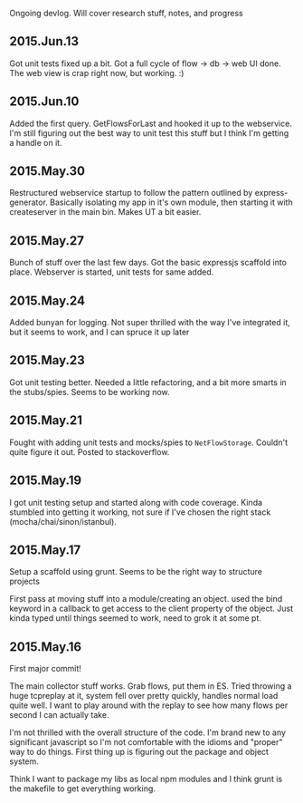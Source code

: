 Ongoing devlog. Will cover research stuff, notes, and progress

2015.Jun.13
-----------
Got unit tests fixed up a bit. Got a full cycle of flow -> db -> web UI done.
The web view is crap right now, but working.  :)

2015.Jun.10
-----------
Added the first query.  GetFlowsForLast and hooked it up to the webservice. I'm still figuring out the best way to unit test this stuff
but I think I'm getting a handle on it.

2015.May.30
-----------
Restructured webservice startup to follow the pattern outlined by express-generator.  Basically isolating my app in it's own module, then starting it with createserver in the main bin.  Makes UT a bit easier.

2015.May.27
-----------
Bunch of stuff over the last few days.  Got the basic expressjs scaffold into place.  Webserver is started, unit tests for same added.

2015.May.24
-----------
Added bunyan for logging.  Not super thrilled with the way I've integrated it, but it seems to work, and I can spruce it up later

2015.May.23
-----------
Got unit testing better.  Needed a little refactoring, and a bit more smarts in the stubs/spies.  Seems to be working now.

2015.May.21
-----------
Fought with adding unit tests and mocks/spies to ```NetFlowStorage```.  Couldn't quite figure it out.  Posted to stackoverflow.  

2015.May.19
-----------
I got unit testing setup and started along with code coverage.  Kinda stumbled into getting it working, not sure if I've chosen the right stack (mocha/chai/sinon/istanbul).

2015.May.17
-----------

Setup a scaffold using grunt.  Seems to be the right way to structure projects

First pass at moving stuff into a module/creating an object.  used the bind keyword in a callback to get access to the client property of the object.  Just kinda typed until things seemed to work, need to grok it at some pt.


2015.May.16
-----------
First major commit!

The main collector stuff works.  Grab flows, put them in ES.  Tried throwing a huge tcpreplay at it, system fell over pretty quickly, handles normal load quite well.  I want to play around with the replay to see how many flows per second I can actually take.

I'm not thrilled with the overall structure of the code.  I'm brand new to any significant javascript so I'm not comfortable with the idioms and "proper" way to do things.  First thing up is figuring out the package and object system.

Think I want to package my libs as local npm modules and I think grunt is the makefile to get everything working.








